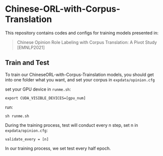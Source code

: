 # Chinese-ORL-with-Corpus-Translation

This repository contains codes and configs for training models presented in: 

>Chinese Opinion Role Labeling with Corpus Translation: A Pivot Study [EMNLP2021]

## Train and Test
To train our ChineseORL-with-Corpus-Trainslation models, you should get into one folder what you want, and set your corpus in `expdata/opinion.cfg`

set your GPU device in `runme.sh`:
```
export CUDA_VISIBLE_DEVICES=[gpu_num]
```
run:
```
sh runme.sh
```
During the training process, test will conduct every n step, set n in `expdata/opinion.cfg`:
```
validate_every = [n]
```
In our training process, we set test every half epoch.